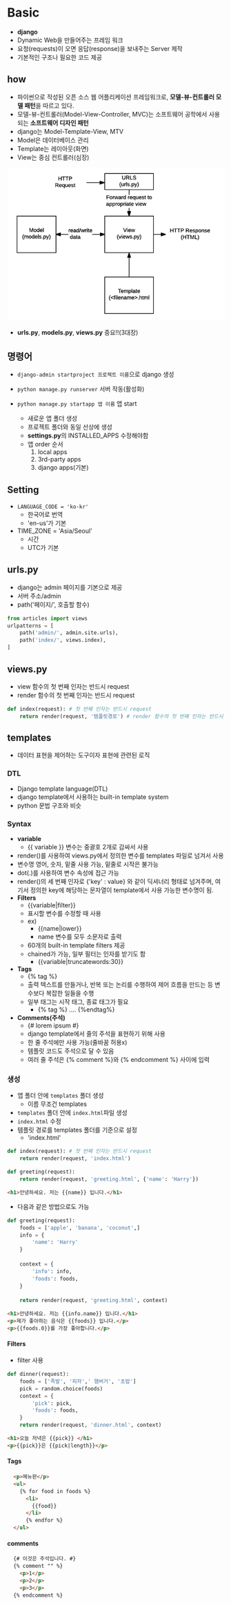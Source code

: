 # Basic

* **django**
* Dynamic Web을 만들어주는 프레임 워크
* 요청(requests)이 오면 응답(response)을 보내주는 Server 제작
* 기본적인 구조나 필요한 코드 제공

## how

* 파이썬으로 작성된 오픈 소스 웹 어플리케이션 프레임워크로, **모델-뷰-컨트롤러 모델 패턴**을 따르고 있다.
* 모델-뷰-컨트롤러(Model-View-Controller, MVC)는 소프트웨어 공학에서 사용되는 **소프트웨어 디자인 패턴**
* django는 Model-Template-View, MTV
* Model은 데이터베이스 관리
* Template는 레이아웃(화면)
* View는 중심 컨트롤러(심장)

![basic-django](img/basic-django.png)

* **urls.py**, **models.py**, **views.py** 중요!!(3대장)

## 명령어

* `django-admin startproject 프로젝트 이름`으로 django 생성
* `python manage.py runserver` 서버 작동(활성화)

* `python manage.py startapp 앱 이름` 앱 start
  * 새로운 앱 폴더 생성
  * 프로젝트 폴더와 동일 선상에 생성
  * **settings.py**의 INSTALLED_APPS 수정해야함
  * 앱 order 순서
    1. local apps
    2. 3rd-party apps
    3. django apps(기본)

## Setting

* `LANGUAGE_CODE = 'ko-kr'`
  * 한국어로 번역
  * 'en-us'가 기본
* TIME_ZONE = 'Asia/Seoul'
  * 시간
  * UTC가 기본

## urls.py

* django는 admin 페이지를 기본으로 제공
* 서버 주소/admin
* path('페이지/', 호출할 함수)

```python
from articles import views
urlpatterns = [
    path('admin/', admin.site.urls),
    path('index/', views.index),
]
```



## views.py

* view 함수의 첫 번째 인자는 반드시 request
* render 함수의 첫 번째 인자는 반드시 request

```python
def index(request): # 첫 번째 인자는 반드시 request
    return render(request, '템플릿경로') # render 함수의 첫 번째 인자는 반드시 request
```



## templates

* 데이터 표현을 제어하는 도구이자 표현에 관련된 로직

### DTL

* Django template language(DTL)
* django template에서 사용하는 built-in template system
* python 문법 구조와 비슷

### Syntax

* **variable**
  * {{ variable }} 변수는 중괄호 2개로 감싸서 사용
* render()를 사용하여 views.py에서 정의한 변수를 templates 파일로 넘겨서 사용
* 변수명 영어, 숫자, 밑줄 사용 가능, 밑줄로 시작은 불가능
* dot(.)를 사용하여 변수 속성에 접근 가능
* render()의 세 번째 인자로 {'key' : value} 와 같이 딕셔너리 형태로 넘겨주며, 여기서 정의한 key에 해당하는 문자열이 template에서 사용 가능한 변수명이 됨.
* **Filters**
  * {{variable|filter}}
  * 표시할 변수를 수정할 때 사용
  * ex)
    * {{name|lower}}
    * name 변수를 모두 소문자로 출력
  * 60개의 built-in template filters 제공
  * chained가 가능, 일부 필터는 인자를 받기도 함
    * {{variable|truncatewords:30}}
* **Tags**
  * {% tag %}
  * 출력 텍스트를 만들거나, 반복 또는 논리를 수행하여 제어 흐름을 만드는 등  변수보다 복잡한 일들을 수행
  * 일부 태그는 시작 태그, 종료 태그가 필요
    * {% tag %} .... {%endtag%}
* **Comments(주석)**
  * {# lorem ipsum #}
  * django template에서 줄의 주석을 표현하기 위해 사용
  * 한 줄 주석에만 사용 가능(줄바꿈 허용x)
  * 템플릿 코드도 주석으로 달 수 있음
  * 여러 줄 주석은 {% comment %}와 {% endcomment %} 사이에 입력

### 생성

* 앱 폴더 안에 `templates` 폴더 생성
  * 이름 무조건 templates
* `templates` 폴더 안에 `index.html`파일 생성
* `index.html` 수정
* 템플릿 경로를 templates 폴더를 기준으로 설정
  * 'index.html'

```python
def index(request): # 첫 번째 인자는 반드시 request
    return render(request, 'index.html')
```

```python
def greeting(request):
    return render(request, 'greeting.html', {'name': 'Harry'})
```

```html
<h1>안녕하세요. 저는 {{name}} 입니다.</h1>
```

* 다음과 같은 방법으로도 가능

```python
def greeting(request):
    foods = ['apple', 'banana', 'coconut',]
    info = {
        'name': 'Harry'
    }
    
    context = {
        'info': info,
        'foods': foods,
    }

    return render(request, 'greeting.html', context)
```

```html
<h1>안녕하세요. 저는 {{info.name}} 입니다.</h1>
<p>제가 좋아하는 음식은 {{foods}} 입니다.</p>
<p>{{foods.0}}를 가장 좋아합니다.</p>
```

#### Filters

* filter 사용

```python
def dinner(request):
    foods = ['족발', '피자',' 햄버거', '초밥']
    pick = random.choice(foods)
    context = {
        'pick': pick,
        'foods': foods,
    }
    return render(request, 'dinner.html', context)
```

```html
<h1>오늘 저녁은 {{pick}} </h1>
<p>{{pick}}은 {{pick|length}}</p>
```

#### Tags

```html
  <p>메뉴판</p>
  <ul>
    {% for food in foods %}
      <li>
        {{food}}
      </li>
      {% endfor %}
  </ul>
```

#### comments

```html
  {# 이것은 주석입니다. #}
  {% comment "" %}
    <p>1</p>
    <p>2</p>
    <p>3</p>
  {% endcomment %}
```

